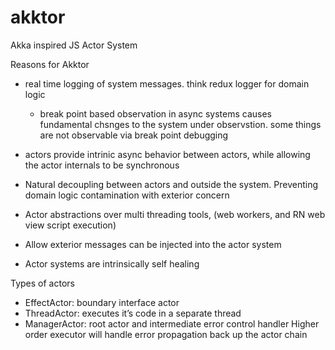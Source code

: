 # akktor
Akka inspired JS Actor System

Reasons for Akktor
- real time logging of system messages. think redux logger for domain logic
  - break point based observation in async systems causes fundamental chsnges to the system under observstion. some things are not observable via break point debugging
- actors provide intrinic async behavior between actors, while allowing the actor internals to be synchronous
- Natural decoupling between actors and outside the system. Preventing domain logic contamination with exterior concern 
- Actor abstractions over multi threading tools, (web workers, and RN web view script execution)


- Allow exterior messages can be injected into the actor system
- Actor systems are intrinsically self healing 

Types of actors
- EffectActor: boundary interface actor
- ThreadActor: executes it’s code in a separate thread
- ManagerActor: root actor and intermediate error control handler
Higher order executor will handle error propagation back up the actor chain
